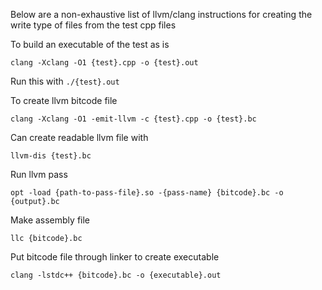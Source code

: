 Below are a non-exhaustive list of llvm/clang instructions for creating the write type of files from the test cpp files

To build an executable of the test as is
```
clang -Xclang -O1 {test}.cpp -o {test}.out
```
Run this with `./{test}.out`

To create llvm bitcode file
```
clang -Xclang -O1 -emit-llvm -c {test}.cpp -o {test}.bc
```

Can create readable llvm file with
```
llvm-dis {test}.bc
```

Run llvm pass
```
opt -load {path-to-pass-file}.so -{pass-name} {bitcode}.bc -o {output}.bc
```

Make assembly file
```
llc {bitcode}.bc
```

Put bitcode file through linker to create executable
```
clang -lstdc++ {bitcode}.bc -o {executable}.out
```

